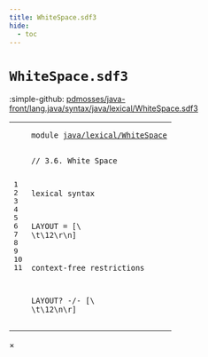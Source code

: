 ```yaml
---
title: WhiteSpace.sdf3
hide:
  - toc
---
```


# `WhiteSpace.sdf3`

:simple-github: [pdmosses/java-front/lang.java/syntax/java/lexical/WhiteSpace.sdf3]

[pdmosses/java-front/lang.java/syntax/java/lexical/WhiteSpace.sdf3]: https://github.com/pdmosses/java-front/blob/master/lang.java/syntax/java/lexical/WhiteSpace.sdf3 "The source file on GitHub"

<div class="sdf3"><table class="highlighttable"><tbody><tr><td class="linenos"><div class="linenodiv"><pre><span></span>1
2
3
4
5
6
7
8
9
10
11
</pre></div></td>
<td class="code"><pre><code><span class="keyword">module</span> <a href="../Main.sdf3/#java/lexical/WhiteSpace_12_3" id="java/lexical/WhiteSpace_1_8" title="a definition with a single reference">java/lexical/WhiteSpace</a>

<span class="layout">// 3.6. White Space</span>

<span class="keyword">lexical syntax</span>

  <span class="keyword">LAYOUT</span> = [\ \t<span class="cons_Decimal">\12</span>\r\n]

<span class="keyword">context-free restrictions</span>

  <span class="keyword">LAYOUT</span>? -/- [\ \t<span class="cons_Decimal">\12</span>\n\r]
</code></pre></td></tr></tbody></table></div>

<div id="modal">
  <div id="modal-content">
    <span id="modal-close">&times;</span>
    <h2 id="modal-h2"></h2>
    <p  id="modal-p"></p>
    <ul id="modal-ul"></ul>
  </div>
</div>
